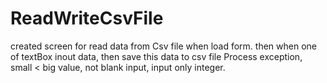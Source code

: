 # ReadWriteCsvFile
created screen for read data from Csv file when load form.
then when one of textBox inout data, then save this data to csv file
Process exception, small < big value, not blank input, input only integer.

